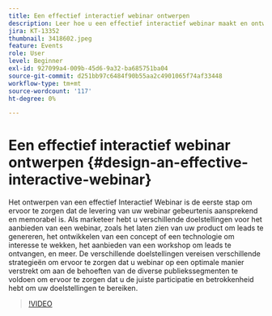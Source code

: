 ```yaml
---
title: Een effectief interactief webinar ontwerpen
description: Leer hoe u een effectief interactief webinar maakt en ontwerpt
jira: KT-13352
thumbnail: 3418602.jpeg
feature: Events
role: User
level: Beginner
exl-id: 927099a4-009b-45d6-9a32-ba685751ba04
source-git-commit: d251bb97c6484f90b55aa2c4901065f74af33448
workflow-type: tm+mt
source-wordcount: '117'
ht-degree: 0%

---
```


# Een effectief interactief webinar ontwerpen {#design-an-effective-interactive-webinar}

Het ontwerpen van een effectief Interactief Webinar is de eerste stap om ervoor te zorgen dat de levering van uw webinar gebeurtenis aansprekend en memorabel is. Als marketeer hebt u verschillende doelstellingen voor het aanbieden van een webinar, zoals het laten zien van uw product om leads te genereren, het ontwikkelen van een concept of een technologie om interesse te wekken, het aanbieden van een workshop om leads te ontvangen, en meer. De verschillende doelstellingen vereisen verschillende strategieën om ervoor te zorgen dat u webinar op een optimale manier verstrekt om aan de behoeften van de diverse publiekssegmenten te voldoen om ervoor te zorgen dat u de juiste participatie en betrokkenheid hebt om uw doelstellingen te bereiken.

>[!VIDEO](https://video.tv.adobe.com/v/3418602?quality=12&learn=on)
